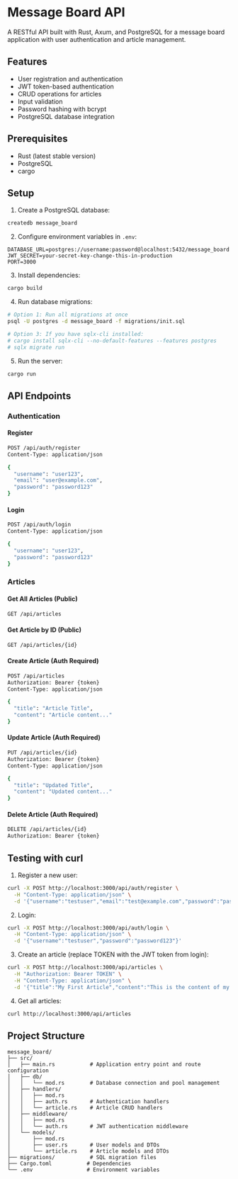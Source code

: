 # Message Board API

A RESTful API built with Rust, Axum, and PostgreSQL for a message board application with user authentication and article management.

## Features

- User registration and authentication
- JWT token-based authentication
- CRUD operations for articles
- Input validation
- Password hashing with bcrypt
- PostgreSQL database integration

## Prerequisites

- Rust (latest stable version)
- PostgreSQL
- cargo

## Setup

1. Create a PostgreSQL database:
```bash
createdb message_board
```

2. Configure environment variables in `.env`:
```
DATABASE_URL=postgres://username:password@localhost:5432/message_board
JWT_SECRET=your-secret-key-change-this-in-production
PORT=3000
```

3. Install dependencies:
```bash
cargo build
```

4. Run database migrations:
```bash
# Option 1: Run all migrations at once
psql -U postgres -d message_board -f migrations/init.sql

# Option 3: If you have sqlx-cli installed:
# cargo install sqlx-cli --no-default-features --features postgres
# sqlx migrate run
```

5. Run the server:
```bash
cargo run
```

## API Endpoints

### Authentication

#### Register
```bash
POST /api/auth/register
Content-Type: application/json

{
  "username": "user123",
  "email": "user@example.com",
  "password": "password123"
}
```

#### Login
```bash
POST /api/auth/login
Content-Type: application/json

{
  "username": "user123",
  "password": "password123"
}
```

### Articles

#### Get All Articles (Public)
```bash
GET /api/articles
```

#### Get Article by ID (Public)
```bash
GET /api/articles/{id}
```

#### Create Article (Auth Required)
```bash
POST /api/articles
Authorization: Bearer {token}
Content-Type: application/json

{
  "title": "Article Title",
  "content": "Article content..."
}
```

#### Update Article (Auth Required)
```bash
PUT /api/articles/{id}
Authorization: Bearer {token}
Content-Type: application/json

{
  "title": "Updated Title",
  "content": "Updated content..."
}
```

#### Delete Article (Auth Required)
```bash
DELETE /api/articles/{id}
Authorization: Bearer {token}
```

## Testing with curl

1. Register a new user:
```bash
curl -X POST http://localhost:3000/api/auth/register \
  -H "Content-Type: application/json" \
  -d '{"username":"testuser","email":"test@example.com","password":"password123"}'
```

2. Login:
```bash
curl -X POST http://localhost:3000/api/auth/login \
  -H "Content-Type: application/json" \
  -d '{"username":"testuser","password":"password123"}'
```

3. Create an article (replace TOKEN with the JWT token from login):
```bash
curl -X POST http://localhost:3000/api/articles \
  -H "Authorization: Bearer TOKEN" \
  -H "Content-Type: application/json" \
  -d '{"title":"My First Article","content":"This is the content of my article."}'
```

4. Get all articles:
```bash
curl http://localhost:3000/api/articles
```

## Project Structure

```
message_board/
├── src/
│   ├── main.rs           # Application entry point and route configuration
│   ├── db/
│   │   └── mod.rs        # Database connection and pool management
│   ├── handlers/
│   │   ├── mod.rs
│   │   ├── auth.rs       # Authentication handlers
│   │   └── article.rs    # Article CRUD handlers
│   ├── middleware/
│   │   ├── mod.rs
│   │   └── auth.rs       # JWT authentication middleware
│   └── models/
│       ├── mod.rs
│       ├── user.rs       # User models and DTOs
│       └── article.rs    # Article models and DTOs
├── migrations/           # SQL migration files
├── Cargo.toml           # Dependencies
└── .env                 # Environment variables
```